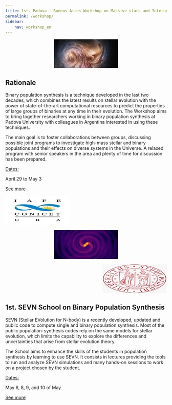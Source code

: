 ```yaml
---
title: 1st. Padova – Buenos Aires Workshop on Massive stars and Interacting Binaries
permalink: /workshop/
sidebar:
    nav: workshop_en
---
```


<p align="center">
<img src="/assets/images/Galaxy_SMM_J2135-0102.jpg"  width="200" height="90">
</p>

## Rationale


Binary population synthesis is a technique developed in the last two decades, which combines the latest results on stellar evolution with the power of state-of-the-art computational resources to predict the properties of large groups of binaries at any time in their evolution. The Workshop aims to bring together researchers working in binary population synthesis at Padova University with colleagues in Argentina interested in using these techniques. 

The main goal is to foster collaborations between groups, discussing possible joint programs to investigate high-mass stellar and binary populations and their effects on diverse systems in the Universe. A relaxed program with senior speakers in the area and plenty of time for discussion has been prepared.


<ins>Dates:</ins>

April 29 to May 3 

[See more](/workshop/Workshop_on_Massive_stars)

<p align="left">
<img src="/assets/images/iafe.jpeg"  width="200" height="90">
</p>

<p align="center">
<img src="/assets/images/schoolSEVN.jpg"  width="200" height="90">
</p>

<p align="right">
<img src="/assets/images/padua.jpeg"  width="200" height="90">
</p>

## 1st. SEVN School on Binary Population Synthesis

SEVN (Stellar EVolution for N-body) is a recently developed, updated and public code to compute single and binary population synthesis. Most of the public population-synthesis codes rely on the same models for stellar evolution, which limits the capability to explore the differences and uncertainties that arise from stellar evolution theory. 

The School aims to enhance the skills of the students in population synthesis by learning to use SEVN. It consists in lectures providing the tools to run and analyze SEVN simulations and many hands-on sessions to work on a project chosen by the student.


<ins>Dates:</ins>

May 6, 8, 9, and 10 of May

[See more](/workshop/SEVN_School)


